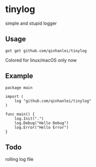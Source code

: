 # tinylog
simple and stupid logger


## Usage
`got get github.com/qinhanlei/tinylog`

Colored for linux/macOS only now


## Example
```golang
package main

import (
	log "github.com/qinhanlei/tinylog"
)

func main() {
	log.Init(".")
	log.Debug("Hello Debug")
	log.Error("Hello Error")
}
```


## Todo
rolling log file
